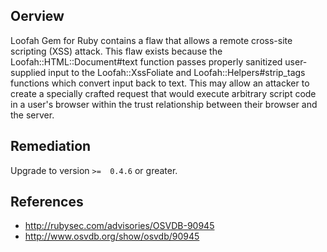 ## Oerview
Loofah Gem for Ruby contains a flaw that allows a remote cross-site
scripting (XSS) attack. This flaw exists because the
Loofah::HTML::Document\#text function passes properly sanitized
user-supplied input to the Loofah::XssFoliate and
Loofah::Helpers\#strip_tags functions which convert input back to
text. This may allow an attacker to create a specially crafted
request that would execute arbitrary script code in a user's browser
within the trust relationship between their browser and the server.


## Remediation
Upgrade to version `>=  0.4.6` or greater.

## References
- http://rubysec.com/advisories/OSVDB-90945
- http://www.osvdb.org/show/osvdb/90945
